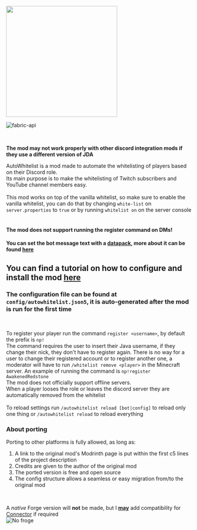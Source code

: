 [<img src="https://storage.ko-fi.com/cdn/brandasset/kofi_button_blue.png" width="300px"/>](https://ko-fi.com/awakenedredstone)

![fabric-api](https://cdn.jsdelivr.net/npm/@intergrav/devins-badges@3/assets/cozy/requires/fabric-api_vector.svg)

<br/>

**The mod may not work properly with other discord integration mods if they use a different version of JDA**
<br/>

AutoWhitelist is a mod made to automate the whitelisting of players based on their Discord role.  
Its main purpose is to make the whitelisting of Twitch subscribers and YouTube channel members easy.
<br/>
<br/>
This mod works on top of the vanilla whitelist, so make sure to enable the vanilla whitelist, you can do that by changing `white-list` on `server.properties` to `true` or by running `whitelist on` on the server console
<br/>
<br/>

#### The mod does not support running the register command on DMs!

#### You can set the bot message text with a <u>datapack</u>, more about it can be found <u>[here](https://github.com/Awakened-Redstone/AutoWhitelist/wiki/Custom-messages)</u>

## You can find a tutorial on how to configure and install the mod [here](https://docs.awakenedredstone.com/minecraft/autowhitelist/install)
### The configuration file can be found at `config/autowhitelist.json5`, it is auto-generated after the mod is run for the first time
<br/>

To register your player run the command `register <username>`, by default the prefix is `np!`  
The command requires the user to insert their Java username, if they change their nick, they don't have to register again.
There is no way for a user to change their registered account or to register another one, a moderator will have to run `/whitelist remove <player>` in the Minecraft server.
An example of running the command is `np!register AwakenedRedstone`  
The mod does not officially support offline servers.  
When a player looses the role or leaves the discord server they are automatically removed from the whitelist
<br/>  
To reload settings run `/autowhitelist reload [bot|config]` to reload only one thing or `/autowhitelist reload` to reload everything

### About porting
Porting to other platforms is fully allowed, as long as:
1. A link to the original mod's Modrinth page is put within the first c5 lines of the project description
2. Credits are given to the author of the original mod
3. The ported version is free and open source
4. The config structure allows a seamless or easy migration from/to the original mod

<br/>

A _native_ Forge version will **not** be made, but I <u>**may**</u> add compatibility for [Connector](https://modrinth.com/mod/connector) if required  
![No froge](https://i.ibb.co/yphNcXz/fabric-only-banner.png)

